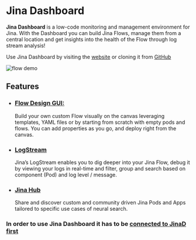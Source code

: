 # Jina Dashboard

**Jina Dashboard** is a low-code monitoring and management environment for Jina. With the Dashboard you can build Jina Flows, manage them from a central location and get insights into the health of the Flow through log stream analysis!

Use Jina Dashboard by visiting the [website](https://dashboard.jina.ai) or cloning it from [GitHub](https://github.com/jina-ai/dashboard) 

![flow demo](img/overview.gif)

## Features

-  ###  [Flow Design GUI:](../flow.md)
   Build your own custom Flow visually on the canvas leveraging templates, YAML files or by starting from scratch with empty pods and flows. You can add properties as you go, and deploy right from the canvas.

-  ###  [LogStream](../log-stream.rst)
   Jina’s LogStream enables you to dig deeper into your Jina Flow, debug it by viewing your logs in real-time and filter, group and search based on component (Pod) and log level / message.


-  ###  [Jina Hub](../hub.md)
    Share and discover custom and community driven Jina Pods and Apps tailored to specific use cases of neural search.

### In order to use Jina Dashboard it has to be [ connected to JinaD first](connect-jinaD.md)
